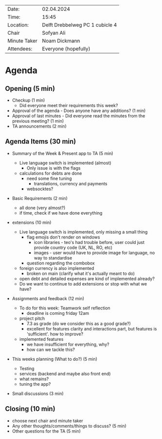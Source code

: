 |              |                                 |
|--------------|---------------------------------|
| Date:        | 02.04.2024                      |
| Time:        | 15:45                           |
| Location:    | Delft Drebbelweg PC 1 cubicle 4 |
| Chair        | Sofyan Ali                      |
| Minute Taker | Noam Dickmann                   |
| Attendees:   | Everyone (hopefully)            |

# Agenda

## Opening (5 min)
- Checkup (1 min)
    * Did everyone meet their requirements this week?
- Approval of the agenda - Does anyone have any additions? (1 min)
- Approval of last minutes - Did everyone read the minutes from the previous meeting? (1 min)
- TA announcements (2 min)

## Agenda Items (30 min)
- Summary of the Week & Present app to TA (5 min)
  - Live language switch is implemented (almost)
    - Only issue is with the flags
  - calculations for debts are done
    - need some fine tuning 
      - translations, currency and payments
    - websocktes?

  
- Basic Requirements (2 min)
    - all done (very almost?)
    - if time, check if we have done everything


- extensions (10 min)
  - Live language switch is implemented, only missing a small thing 
    - flag emojis don't render on windows
      - icon libraries - teo's had trouble before, user could just provide country code (UK, NL, RO, etc)
      - images - user would have to provide image for language, no way to standardise
    - question regarding the combobox
  - foreign currency is also implemented
    - broken on main (clarify what it's actually meant to do)
  - open debt and detailed expenses are kind of implemented already?
  - Do we want to continue to add extensions or stop with what we have?


- Assignments and feedback (12 min)
  - To do for this week: Teamwork self reflection
    - deadline is coming friday 12am
  - project pitch
    - 7.3 as grade (do we consider this as a good grade?)
    - excellent for features clarity and interactions part, but
      features is 'sufficient'. how to improve?
  - implemented features
    - we have insufficient for everything, why?
    - how can we tackle this?
    
- This weeks planning (What to do?) (5 min)
  - Testing
  - services (backend and maybe also front end)
  - what remains?
  - tuning the app?

- Small discussions (3 min)


## Closing (10 min)
- choose next chair and minute taker
- Any other thoughts/comments/things to discuss? (5 min)
- Other questions for the TA (5 min)